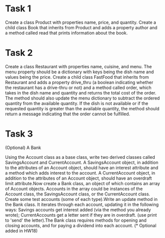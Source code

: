 # Task 1
Create a class Product with properties name, price, and quantity. Create a child class Book that inherits from Product and adds a property author and a method called read that prints information about the book.

# Task 2
Create a class Restaurant with properties name, cuisine, and menu. The menu property should be a dictionary with keys being the dish name and values being the price. Create a child class FastFood that inherits from Restaurant and adds a property drive_thru (a boolean indicating whether the restaurant has a drive-thru or not) and a method called order, which takes in the dish name and quantity and returns the total cost of the order. The method should also update the menu dictionary to subtract the ordered quantity from the available quantity. If the dish is not available or if the requested quantity is greater than the available quantity, the method should return a message indicating that the order cannot be fulfilled.

# Task 3
(Optional) A Bank

Using the Account class as a base class, write two derived classes called SavingsAccount and CurrentAccount. A SavingsAccount object, in addition to the attributes of an Account object, should have an interest attribute and a method which adds interest to the account. A CurrentAccount object, in addition to the attributes of an Account object, should have an overdraft limit attribute.Now create a Bank class, an object of which contains an array of Account objects. Accounts in the array could be instances of the Account class, the SavingsAccount class, or the CurrentAccount class. Create some test accounts (some of each type).Write an update method in the Bank class. It iterates through each account, updating it in the following ways: Savings accounts get interest added (via the method you already wrote); CurrentAccounts get a letter sent if they are in overdraft. (use print to 'send' the letter).The Bank class requires methods for opening and closing accounts, and for paying a dividend into each account.
(* Optional added in HW18)